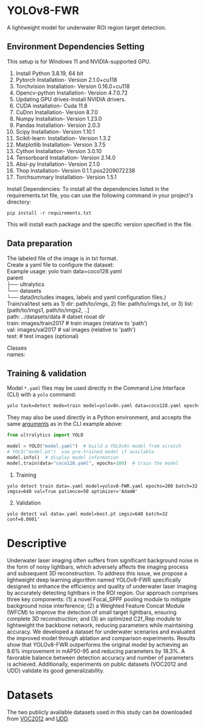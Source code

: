 # YOLOv8-FWR
A lightweight model for underwater ROI region target detection. 

## **Environment Dependencies Setting**  

This setup is for Windows 11 and NVIDIA-supported GPU.
1.	Install Python 3.8.19, 64 bit
2.	Pytorch Installation- Version 2.1.0+cu118
3.	Torchvision Installation- Version 0.16.0+cu118
4.	Opencv-python Installation- Version 4.7.0.72
5.	Updating GPU drives-Install NVIDIA drivers.
6.	CUDA installation- Cuda 11.8
7.	CuDnn Installation- Version 8.7.0 
8.	Numpy Installation- Version 1.23.0
9.	Pandas Installation- Version 2.0.3
10.	Scipy Installation- Version 1.10.1
11.	Scikit-learn: Installation- Version 1.3.2
12.	Matplotlib Installation- Version 3.7.5
13.	Cython Installation- Version 3.0.10
14.	Tensorboard Installation- Version 2.14.0
15.	Absl-py Installation- Version 2.1.0
16.	Thop Installation- Version 0.1.1.pos2209072238
17.	Torchsummary Installation- Version 1.5.1

Install Dependencies: To install all the dependencies listed in the requirements.txt file, you can use the following command in your project's directory:
```
pip install -r requirements.txt
```
This will install each package and the specific version specified in the file.
##  **Data preparation**  
The labeled file of the image is in txt format.  
Create a yaml file to configure the dataset:  
 Example usage: yolo train data=coco128.yaml  
 parent  
 ├── ultralytics  
 └── datasets  
     └── data(Includes images, labels and yaml configuration files.)  
Train/val/test sets as 1) dir: path/to/imgs, 2) file: path/to/imgs.txt, or 3) list: [path/to/imgs1, path/to/imgs2, ..]  
path: ../datasets/data  # datset rooat dir  
train: images/train2017  # train images (relative to 'path')   
val: images/val2017  # val images (relative to 'path')   
test:  # test images (optional)  

Classes  
names:

## **Training & validation**  

Model `*.yaml` files may be used directly in the Command Line Interface (CLI) with a `yolo` command:

```bash
yolo task=detect mode=train model=yolov8n.yaml data=coco128.yaml epochs=100
```

They may also be used directly in a Python environment, and accepts the same [arguments](https://docs.ultralytics.com/usage/cfg/) as in the CLI example above:

```python
from ultralytics import YOLO

model = YOLO("model.yaml")  # build a YOLOv8n model from scratch
# YOLO("model.pt")  use pre-trained model if available
model.info()  # display model information
model.train(data="coco128.yaml", epochs=100)  # train the model
```
1.	Training
```
yolo detect train data=.yaml model=yolov8-FWR.yaml epochs=200 batch=32 imgsz=640 val=True patience=50 optimizer='AdamW'
```
2.	Validation
```
yolo detect val data=.yaml model=best.pt imgsz=640 batch=32 conf=0.0001'
```
# Descriptive
Underwater laser imaging often suffers from significant background noise in the form of noisy lightbars, which adversely affects the imaging process and subsequent 3D reconstruction. To address this issue, we propose a lightweight deep learning algorithm named YOLOv8-FWR specifically designed to enhance the efficiency and quality of underwater laser imaging by accurately detecting lightbars in the ROI region. Our approach comprises three key components: (1) a novel Focal_SPPF pooling module to mitigate background noise interference; (2) a Weighted Feature Concat Module (WFCM) to improve the detection of small target lightbars, ensuring complete 3D reconstruction; and (3) an optimized C2f_Rep module to lightweight the backbone network, reducing parameters while maintaining accuracy. We developed a dataset for underwater scenarios and evaluated the improved model through ablation and comparison experiments. Results show that YOLOv8-FWR outperforms the original model by achieving an 8.6% improvement in mAP50-95 and reducing parameters by 18.3%. A favorable balance between detection accuracy and number of parameters is achieved. Additionally, experiments on public datasets (VOC2012 and UDD) validate its good generalizability.
# Datasets
The two publicly available datasets used in this study can be downloaded from [VOC2012](http://host.robots.ox.ac.uk/pascal/VOC/voc2012/index.html#rights) and [UDD](https://github.com/chongweiliu/UDD_Official).
